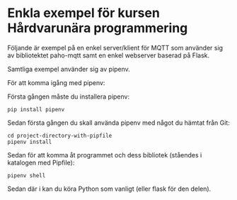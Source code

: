 # Enkla exempel för kursen Hårdvarunära programmering

Följande är exempel på en enkel server/klient för MQTT som använder
sig av bibliotektet paho-mqtt samt en enkel webserver baserad på Flask.

Samtliga exempel använder sig av pipenv.

För att komma igång med pipenv:

Första gången måste du installera pipenv:
```
pip install pipenv
```

Sedan första gången du skall använda pipenv med något du hämtat från Git:
```
cd project-directory-with-pipfile
pipenv install
```

Sedan för att komma åt programmet och dess bibliotek (ståendes i katalogen med Pipfile):
```
pipenv shell
```

Sedan där i kan du köra Python som vanligt (eller flask för den delen).
